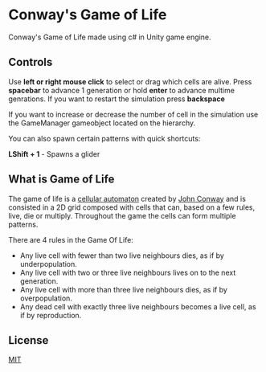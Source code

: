 # Conway's Game of Life

Conway's Game of Life made using c# in Unity game engine.

## Controls

Use **left or right mouse click** to select or drag which cells are alive.
Press **spacebar** to advance 1 generation or hold **enter** to advance multime genrations.
If you want to restart the simulation press **backspace**

If you want to increase or decrease the number of cell in the simulation use the GameManager gameobject located on the hierarchy.

You can also spawn certain patterns with quick shortcuts:

**LShift + 1** - Spawns a glider

## What is Game of Life

The game of life is a [cellular automaton](https://en.wikipedia.org/wiki/Cellular_automaton) created by [John Conway](https://en.wikipedia.org/wiki/John_Horton_Conway) and is consisted in a 2D grid composed with cells that can, based on a few rules, live, die or multiply. Throughout the game the cells can form multiple patterns.

There are 4 rules in the Game Of Life:

* Any live cell with fewer than two live neighbours dies, as if by underpopulation.
* Any live cell with two or three live neighbours lives on to the next generation.
* Any live cell with more than three live neighbours dies, as if by overpopulation.
* Any dead cell with exactly three live neighbours becomes a live cell, as if by reproduction.
    


## License
[MIT](https://choosealicense.com/licenses/mit/)